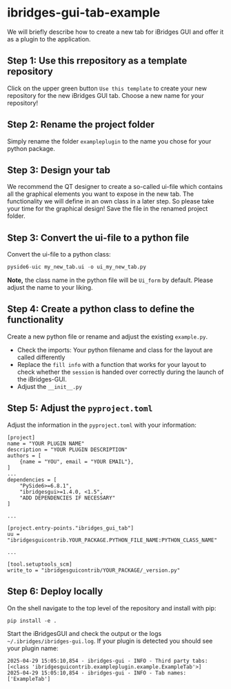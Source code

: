 # ibridges-gui-tab-example

We will briefly describe how to create a new tab for iBridges GUI and offer it as a plugin to the application.

## Step 1: Use this rrepository as a template repository
Click on the upper green button `Use this template` to create your new repository for the new iBridges GUI tab.
Choose a new name for your repository!

## Step 2: Rename the project folder
Simply rename the folder `exampleplugin` to the name you chose for your python package.

## Step 3: Design your tab
We recommend the QT designer to create a so-called ui-file which contains all the graphical elements you want to expose in the new tab.
The functionality we will define in an own class in a later step. So please take your time for the graphical design!
Save the file in the renamed project folder.

## Step 3: Convert the ui-file to a python file

Convert the ui-file to a python class:

```py
pyside6-uic my_new_tab.ui -o ui_my_new_tab.py
```
**Note,** the class name in the python file will be `Ui_form` by default. Please adjust the name to your liking.

## Step 4: Create a python class to define the functionality
Create a new python file or rename and adjust the existing `example.py`.
- Check the imports: Your python filename and class for the layout are called differently
- Replace the `fill info` with a function that works for your layout to check whether the `session` is handed over correctly during the launch of the iBridges-GUI.
- Adjust the `__init__.py`

## Step 5: Adjust the `pyproject.toml`
Adjust the information in the `pyproject.toml` with your information:

```
[project]
name = "YOUR PLUGIN NAME"
description = "YOUR PLUGIN DESCRIPTION"
authors = [
    {name = "YOU", email = "YOUR EMAIL"},
]
...
dependencies = [
    "PySide6>=6.8.1",
    "ibridgesgui>=1.4.0, <1.5",
    "ADD DEPENDENCIES IF NECESSARY"
]

...

[project.entry-points."ibridges_gui_tab"]
uu = "ibridgesguicontrib.YOUR_PACKAGE.PYTHON_FILE_NAME:PYTHON_CLASS_NAME"

...

[tool.setuptools_scm]
write_to = "ibridgesguicontrib/YOUR_PACKAGE/_version.py"

```

## Step 6: Deploy locally
On the shell navigate to the top level of the repository and install with pip:

```
pip install -e .
```

Start the iBridgesGUI and check the output or the logs `~/.ibridges/ibridges-gui.log`. If your plugin is detected you should see your plugin name:

```
2025-04-29 15:05:10,854 - ibridges-gui - INFO - Third party tabs: [<class 'ibridgesguicontrib.exampleplugin.example.ExampleTab'>]
2025-04-29 15:05:10,854 - ibridges-gui - INFO - Tab names: ['ExampleTab']
```






